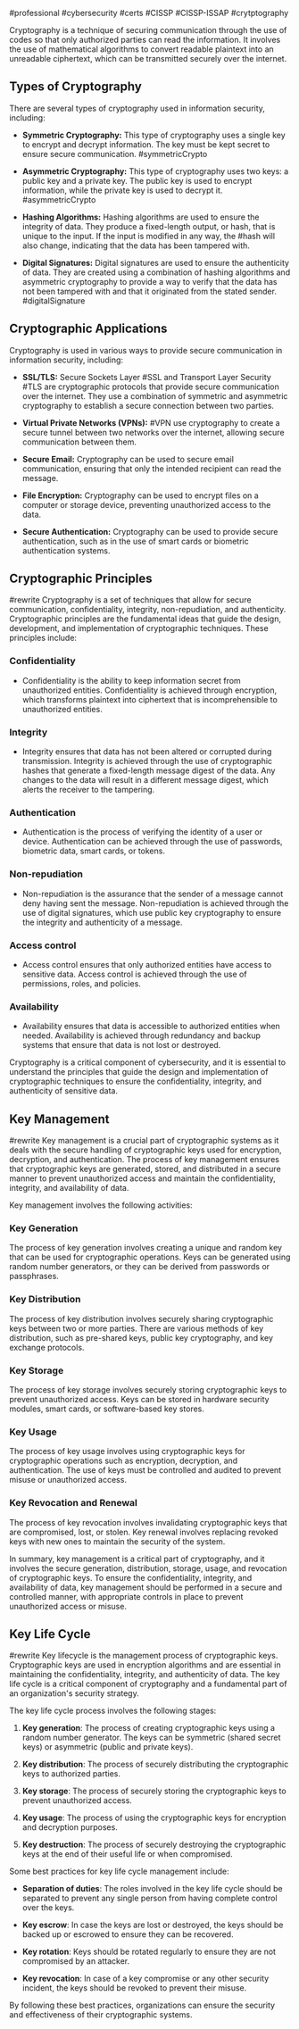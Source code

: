 #professional #cybersecurity #certs #CISSP #CISSP-ISSAP #crytptography

Cryptography is a technique of securing communication through the use of codes so that only authorized parties can read the information. It involves the use of mathematical algorithms to convert readable plaintext into an unreadable ciphertext, which can be transmitted securely over the internet.

## Types of Cryptography

There are several types of cryptography used in information security, including:

-   **Symmetric Cryptography:** This type of cryptography uses a single key to encrypt and decrypt information. The key must be kept secret to ensure secure communication. #symmetricCrypto
    
-   **Asymmetric Cryptography:** This type of cryptography uses two keys: a public key and a private key. The public key is used to encrypt information, while the private key is used to decrypt it. #asymmetricCrypto
    
-   **Hashing Algorithms:** Hashing algorithms are used to ensure the integrity of data. They produce a fixed-length output, or hash, that is unique to the input. If the input is modified in any way, the #hash will also change, indicating that the data has been tampered with.
    
-   **Digital Signatures:** Digital signatures are used to ensure the authenticity of data. They are created using a combination of hashing algorithms and asymmetric cryptography to provide a way to verify that the data has not been tampered with and that it originated from the stated sender. #digitalSignature
    

## Cryptographic Applications

Cryptography is used in various ways to provide secure communication in information security, including:

-   **SSL/TLS:** Secure Sockets Layer #SSL and Transport Layer Security #TLS are cryptographic protocols that provide secure communication over the internet. They use a combination of symmetric and asymmetric cryptography to establish a secure connection between two parties.
    
-   **Virtual Private Networks (VPNs):** #VPN use cryptography to create a secure tunnel between two networks over the internet, allowing secure communication between them.
    
-   **Secure Email:** Cryptography can be used to secure email communication, ensuring that only the intended recipient can read the message.
    
-   **File Encryption:** Cryptography can be used to encrypt files on a computer or storage device, preventing unauthorized access to the data.
    
-   **Secure Authentication:** Cryptography can be used to provide secure authentication, such as in the use of smart cards or biometric authentication systems.

## Cryptographic Principles
#rewrite
Cryptography is a set of techniques that allow for secure communication, confidentiality, integrity, non-repudiation, and authenticity. Cryptographic principles are the fundamental ideas that guide the design, development, and implementation of cryptographic techniques. These principles include:

### Confidentiality

-   Confidentiality is the ability to keep information secret from unauthorized entities. Confidentiality is achieved through encryption, which transforms plaintext into ciphertext that is incomprehensible to unauthorized entities.

### Integrity

-   Integrity ensures that data has not been altered or corrupted during transmission. Integrity is achieved through the use of cryptographic hashes that generate a fixed-length message digest of the data. Any changes to the data will result in a different message digest, which alerts the receiver to the tampering.

### Authentication

-   Authentication is the process of verifying the identity of a user or device. Authentication can be achieved through the use of passwords, biometric data, smart cards, or tokens.

### Non-repudiation

-   Non-repudiation is the assurance that the sender of a message cannot deny having sent the message. Non-repudiation is achieved through the use of digital signatures, which use public key cryptography to ensure the integrity and authenticity of a message.

### Access control

-   Access control ensures that only authorized entities have access to sensitive data. Access control is achieved through the use of permissions, roles, and policies.

### Availability

-   Availability ensures that data is accessible to authorized entities when needed. Availability is achieved through redundancy and backup systems that ensure that data is not lost or destroyed.

Cryptography is a critical component of cybersecurity, and it is essential to understand the principles that guide the design and implementation of cryptographic techniques to ensure the confidentiality, integrity, and authenticity of sensitive data.

## Key Management
#rewrite
Key management is a crucial part of cryptographic systems as it deals with the secure handling of cryptographic keys used for encryption, decryption, and authentication. The process of key management ensures that cryptographic keys are generated, stored, and distributed in a secure manner to prevent unauthorized access and maintain the confidentiality, integrity, and availability of data.

Key management involves the following activities:

### Key Generation

The process of key generation involves creating a unique and random key that can be used for cryptographic operations. Keys can be generated using random number generators, or they can be derived from passwords or passphrases.

### Key Distribution

The process of key distribution involves securely sharing cryptographic keys between two or more parties. There are various methods of key distribution, such as pre-shared keys, public key cryptography, and key exchange protocols.

### Key Storage

The process of key storage involves securely storing cryptographic keys to prevent unauthorized access. Keys can be stored in hardware security modules, smart cards, or software-based key stores.

### Key Usage

The process of key usage involves using cryptographic keys for cryptographic operations such as encryption, decryption, and authentication. The use of keys must be controlled and audited to prevent misuse or unauthorized access.

### Key Revocation and Renewal

The process of key revocation involves invalidating cryptographic keys that are compromised, lost, or stolen. Key renewal involves replacing revoked keys with new ones to maintain the security of the system.

In summary, key management is a critical part of cryptography, and it involves the secure generation, distribution, storage, usage, and revocation of cryptographic keys. To ensure the confidentiality, integrity, and availability of data, key management should be performed in a secure and controlled manner, with appropriate controls in place to prevent unauthorized access or misuse.

## Key Life Cycle
#rewrite
Key lifecycle is the management process of cryptographic keys. Cryptographic keys are used in encryption algorithms and are essential in maintaining the confidentiality, integrity, and authenticity of data. The key life cycle is a critical component of cryptography and a fundamental part of an organization's security strategy.

The key life cycle process involves the following stages:

1.  **Key generation**: The process of creating cryptographic keys using a random number generator. The keys can be symmetric (shared secret keys) or asymmetric (public and private keys).
    
2.  **Key distribution**: The process of securely distributing the cryptographic keys to authorized parties.
    
3.  **Key storage**: The process of securely storing the cryptographic keys to prevent unauthorized access.
    
4.  **Key usage**: The process of using the cryptographic keys for encryption and decryption purposes.
    
5.  **Key destruction**: The process of securely destroying the cryptographic keys at the end of their useful life or when compromised.
    

Some best practices for key life cycle management include:

-   **Separation of duties**: The roles involved in the key life cycle should be separated to prevent any single person from having complete control over the keys.
    
-   **Key escrow**: In case the keys are lost or destroyed, the keys should be backed up or escrowed to ensure they can be recovered.
    
-   **Key rotation**: Keys should be rotated regularly to ensure they are not compromised by an attacker.
    
-   **Key revocation**: In case of a key compromise or any other security incident, the keys should be revoked to prevent their misuse.
    

By following these best practices, organizations can ensure the security and effectiveness of their cryptographic systems.
